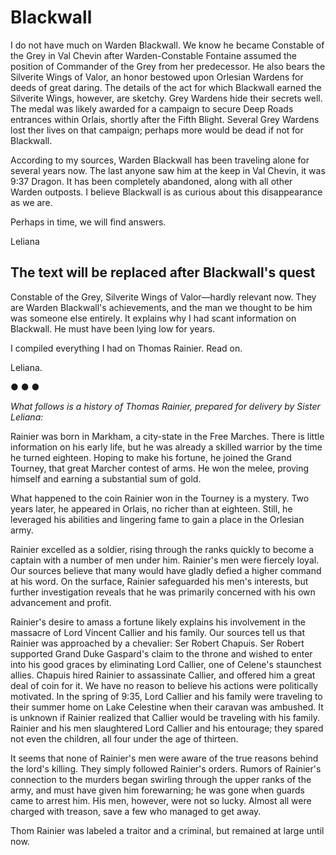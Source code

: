 <h1 class="title-sm">Blackwall</h1>
<p>I do not have much on Warden Blackwall. We know he became Constable of the Grey in Val Chevin after Warden-Constable Fontaine assumed the position of Commander of the Grey from her predecessor. He also bears the Silverite Wings of Valor, an honor bestowed upon Orlesian Wardens for deeds of great daring. The details of the act for which Blackwall earned the Silverite Wings, however, are sketchy. Grey Wardens hide their secrets well. The medal was likely awarded for a campaign to secure Deep Roads entrances within Orlais, shortly after the Fifth Blight. Several Grey Wardens lost ther lives on that campaign; perhaps more would be dead if not for Blackwall.</p>

<p>According to my sources, Warden Blackwall has been traveling alone for several years now. The last anyone saw him at the keep in Val Chevin, it was 9:37 Dragon. It has been completely abandoned, along with all other Warden outposts. I believe Blackwall is as curious about this disappearance as we are.</p>

<p>Perhaps in time, we will find answers.</p>

<p>Leliana</p>

<div class="division"></div>

<h2 class="condition">The text will be replaced after Blackwall's quest</h2>
<p>Constable of the Grey, Silverite Wings of Valor—hardly relevant now. They are Warden Blackwall's achievements, and the man we thought to be him was someone else entirely. It explains why I had scant information on Blackwall. He must have been lying low for years.</p>

<p>I compiled everything I had on Thomas Rainier. Read on.</p>

<p>Leliana.</p>

<div class="dot">● ● ●</div>
<p><i> What follows is a history of Thomas Rainier, prepared for delivery by Sister Leliana: </i></p>

<p>Rainier was born in Markham, a city-state in the Free Marches. There is little information on his early life, but he was already a skilled warrior by the time he turned eighteen. Hoping to make his fortune, he joined the Grand Tourney, that great Marcher contest of arms. He won the melee, proving himself and earning a substantial sum of gold.</p>

<p>What happened to the coin Rainier won in the Tourney is a mystery. Two years later, he appeared in Orlais, no richer than at eighteen. Still, he leveraged his abilities and lingering fame to gain a place in the Orlesian army.</p>

<p>Rainier excelled as a soldier, rising through the ranks quickly to become a captain with a number of men under him. Rainier's men were fiercely loyal. Our sources believe that many would have gladly defied a higher command at his word. On the surface, Rainier safeguarded his men's interests, but further investigation reveals that he was primarily concerned with his own advancement and profit.</p>

<p>Rainier's desire to amass a fortune likely explains his involvement in the massacre of Lord Vincent Callier and his family. Our sources tell us that Rainier was approached by a chevalier: Ser Robert Chapuis. Ser Robert supported Grand Duke Gaspard's claim to the throne and wished to enter into his good graces by eliminating Lord Callier, one of Celene's staunchest allies. Chapuis hired Rainier to assassinate Callier, and offered him a great deal of coin for it. We have no reason to believe his actions were politically motivated. In the spring of 9:35, Lord Callier and his family were traveling to their summer home on Lake Celestine when their caravan was ambushed. It is unknown if Rainier realized that Callier would be traveling with his family. Rainier and his men slaughtered Lord Callier and his entourage; they spared not even the children, all four under the age of thirteen.</p>

<p>It seems that none of Rainier's men were aware of the true reasons behind the lord's killing. They simply followed Rainier's orders. Rumors of Rainier's connection to the murders began swirling through the upper ranks of the army, and must have given him forewarning; he was gone when guards came to arrest him. His men, however, were not so lucky. Almost all were charged with treason, save a few who managed to get away.</p>

<p>Thom Rainier was labeled a traitor and a criminal, but remained at large until now.</p>

